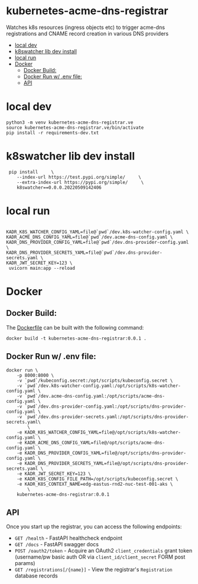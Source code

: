 # kubernetes-acme-dns-registrar <!-- omit in TOC -->

Watches k8s resources (ingress objects etc) to trigger acme-dns registrations and CNAME record creation in various DNS providers

- [local dev](#local-dev)
- [k8swatcher lib dev install](#k8swatcher-lib-dev-install)
- [local run](#local-run)
- [Docker](#docker)
  - [Docker Build:](#docker-build)
  - [Docker Run w/ .env file:](#docker-run-w-env-file)
  - [API](#api)
# local dev

```
python3 -m venv kubernetes-acme-dns-registrar.ve
source kubernetes-acme-dns-registrar.ve/bin/activate
pip install -r requirements-dev.txt
```


# k8swatcher lib dev install

```
 pip install     \
    --index-url https://test.pypi.org/simple/     \
    --extra-index-url https://pypi.org/simple/     \
    k8swatcher==0.0.0.20220509142406
```

# local run

```

KADR_K8S_WATCHER_CONFIG_YAML=file@`pwd`/dev.k8s-watcher-config.yaml \
KADR_ACME_DNS_CONFIG_YAML=file@`pwd`/dev.acme-dns-config.yaml \
KADR_DNS_PROVIDER_CONFIG_YAML=file@`pwd`/dev.dns-provider-config.yaml \
KADR_DNS_PROVIDER_SECRETS_YAML=file@`pwd`/dev.dns-provider-secrets.yaml \
KADR_JWT_SECRET_KEY=123 \
 uvicorn main:app --reload
```


# Docker
## Docker Build:

The [Dockerfile](Dockerfile) can be built with the following command:

```
docker build -t kubernetes-acme-dns-registrar:0.0.1 .
```

## Docker Run w/ .env file:
```
docker run \
    -p 8000:8000 \
    -v `pwd`/kubeconfig.secret:/opt/scripts/kubeconfig.secret \
    -v `pwd`/dev.k8s-watcher-config.yaml:/opt/scripts/k8s-watcher-config.yaml \
    -v `pwd`/dev.acme-dns-config.yaml:/opt/scripts/acme-dns-config.yaml \
    -v `pwd`/dev.dns-provider-config.yaml:/opt/scripts/dns-provider-config.yaml \
    -v `pwd`/dev.dns-provider-secrets.yaml:/opt/scripts/dns-provider-secrets.yaml\
        \
    -e KADR_K8S_WATCHER_CONFIG_YAML=file@/opt/scripts/k8s-watcher-config.yaml \
    -e KADR_ACME_DNS_CONFIG_YAML=file@/opt/scripts/acme-dns-config.yaml \
    -e KADR_DNS_PROVIDER_CONFIG_YAML=file@/opt/scripts/dns-provider-config.yaml \
    -e KADR_DNS_PROVIDER_SECRETS_YAML=file@/opt/scripts/dns-provider-secrets.yaml \
    -e KADR_JWT_SECRET_KEY=123 \
    -e KADR_K8S_CONFIG_FILE_PATH=/opt/scripts/kubeconfig.secret \
    -e KADR_K8S_CONTEXT_NAME=edg-eastus-rnd2-nuc-test-001-aks \
        \
    kubernetes-acme-dns-registrar:0.0.1
```


## API

Once you start up the registrar, you can access the following endpoints:

* `GET /health` - FastAPI healthcheck endpoint
* `GET /docs` - FastAPI swagger docs
* `POST /oauth2/token` - Acquire an OAuth2 `client_credentials` grant token (username/pw basic auth OR via `client_id/client_secret` FORM post params)
* `GET /registrations[/{name}]` - View the registrar's `Registration` database records